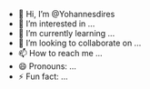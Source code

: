 - 👋 Hi, I’m @Yohannesdires
- 👀 I’m interested in ...
- 🌱 I’m currently learning ...
- 💞️ I’m looking to collaborate on ...
- 📫 How to reach me ...
- 😄 Pronouns: ...
- ⚡ Fun fact: ...

<!---
Yohannesdires/Yohannesdires is a ✨ special ✨ repository because its `README.md` (this file) appears on your GitHub profile.
You can click the Preview link to take a look at your changes.
--->
